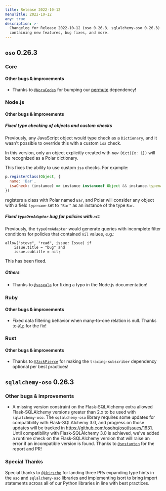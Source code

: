```yaml
---
title: Release 2022-10-12
menuTitle: 2022-10-12
any: true
description: >-
  Changelog for Release 2022-10-12 (oso 0.26.3, sqlalchemy-oso 0.26.3)
  containing new features, bug fixes, and more.
---
```


## `oso` 0.26.3

### Core

#### Other bugs & improvements

- Thanks to [`@NoraCodes`](https://github.com/NoraCodes) for bumping our
  [permute](https://crates.io/crates/permute) dependency!

### Node.js

#### Other bugs & improvements

##### Fixed type checking of objects and custom checks

Previously, any JavaScript object would type check as a `Dictionary`, and it
wasn't possible to override this with a custom `isa` check.

In this version, only an object explicitly created with `new Dict({x: 1})` will
be recognized as a Polar dictionary.

This fixes the ability to use custom `isa` checks. For example:

```js
p.registerClass(Object, {
  name: 'Bar',
  isaCheck: (instance) => instance instanceof Object && instance.typename && instance.typename == "Bar"
})
```

registers a class with Polar named `Bar`, and Polar will consider any object
with a field `typename` set to `"Bar"` as an instance of the type `Bar`.

##### Fixed `typeOrmAdapter` bug for policies with `nil`

Previously, the `typeOrmAdapter` would generate queries with incomplete filter
conditions for policies that contained `nil` values, e.g.:

```polar
allow("steve", "read", issue: Issue) if
    issue.title = "bug" and
    issue.subtitle = nil;
```

This has been fixed.

##### Others

- Thanks to [`@vaseala`](https://github.com/vaseala) for fixing a typo in the
  Node.js documentation!

### Ruby

#### Other bugs & improvements

- Fixed data filtering behavior when many-to-one relation is null. Thanks to
  [`@lp`](https://github.com/lp) for the fix!

### Rust

#### Other bugs & improvements

- Thanks to [`@ZackPierce`](https://github.com/ZackPierce) for making the
  `tracing-subscriber` dependency optional per best practices!

## `sqlalchemy-oso` 0.26.3

### Other bugs & improvements

- A missing version constraint on the Flask-SQLAlchemy extra allowed
  Flask-SQLAlchemy versions greater than 2.x to be used with `sqlalchemy-oso`.
  The `sqlalchemy-oso` library requires some updates for compatibility with
  Flask-SQLAlchemy 3.0, and progress on those updates will be tracked in
  https://github.com/osohq/oso/issues/1631. Until compatibility with
  Flask-SQLAlchemy 3.0 is achieved, we've added a runtime check on the
  Flask-SQLAlchemy version that will raise an error if an incompatible version
  is found. Thanks to [`@snstanton`](https://github.com/snstanton) for the
  report and PR!

### Special Thanks

Special thanks to [`@kkirsche`](https://github.com/kkirsche) for landing three
PRs expanding type hints in the `oso` and `sqlalchemy-oso` libraries and
implementing isort to bring import statements across all of our Python
libraries in line with best practices.

